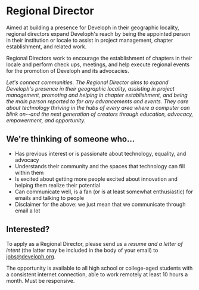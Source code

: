 # Regional Director

Aimed at building a presence for Developh in their geographic locality, regional directors expand Developh's reach by being the appointed person in their institution or locale to assist in project management, chapter establishment, and related work.

Regional Directors work to encourage the establishment of chapters in their locale and perform check ups, meetings, and help execute regional events for the promotion of Developh and its advocacies.

_Let's connect communities. The Regional Director aims to expand Developh's presence in their geographic locality, assisting in project management, promoting and helping in chapter establishment, and being the main person reported to for any advancements and events. They care about technology thriving in the hubs of every area where a computer can blink on--and the next generation of creators through education, advocacy, empowerment, and opportunity._

## We're thinking of someone who...
* Has previous interest or is passionate about technology, equality, and advocacy
* Understands their community and the spaces that technology can fill within them
* Is excited about getting more people excited about innovation and helping them realize their potential
* Can communicate well, is a fan (or is at least somewhat enthusiastic) for emails and talking to people
* Disclaimer for the above: we just mean that we communicate through email a lot

## Interested?
To apply as a Regional Director, please send us a *resume and a letter of intent* (the latter may be included in the body of your email) to jobs@developh.org.

The opportunity is available to all high school or college-aged students with a consistent internet connection, able to work remotely at least 10 hours a month. Must be responsive.

